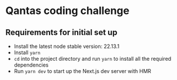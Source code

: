# Qantas coding challenge

## Requirements for initial set up

- Install the latest node stable version: 22.13.1
- Install `yarn`
- `cd` into the project directory and run `yarn` to install all the required dependencies
- Run `yarn dev` to start up the Next.js dev server with HMR
